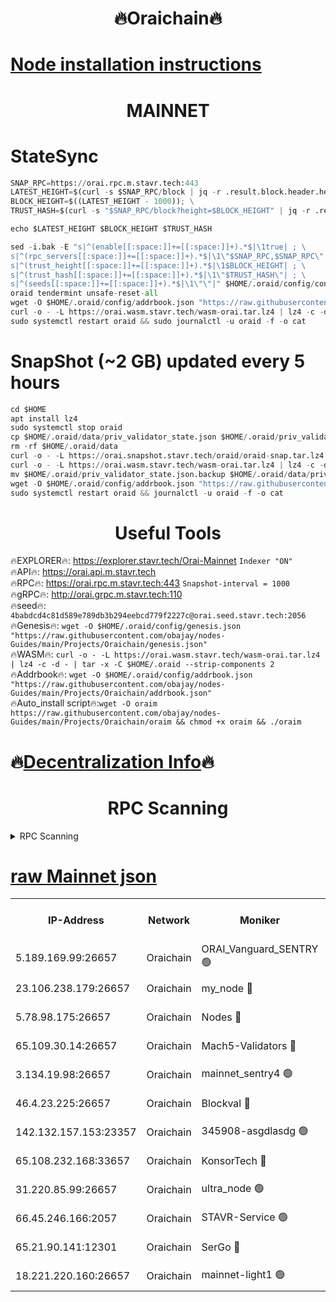 <h1 align="center"> 🔥Oraichain🔥</h1>

[Node installation instructions](https://github.com/obajay/nodes-Guides/tree/main/Projects/Oraichain)
=
<h1 align="center"> MAINNET</h1>

# StateSync
```python
SNAP_RPC=https://orai.rpc.m.stavr.tech:443
LATEST_HEIGHT=$(curl -s $SNAP_RPC/block | jq -r .result.block.header.height); \
BLOCK_HEIGHT=$((LATEST_HEIGHT - 1000)); \
TRUST_HASH=$(curl -s "$SNAP_RPC/block?height=$BLOCK_HEIGHT" | jq -r .result.block_id.hash)

echo $LATEST_HEIGHT $BLOCK_HEIGHT $TRUST_HASH

sed -i.bak -E "s|^(enable[[:space:]]+=[[:space:]]+).*$|\1true| ; \
s|^(rpc_servers[[:space:]]+=[[:space:]]+).*$|\1\"$SNAP_RPC,$SNAP_RPC\"| ; \
s|^(trust_height[[:space:]]+=[[:space:]]+).*$|\1$BLOCK_HEIGHT| ; \
s|^(trust_hash[[:space:]]+=[[:space:]]+).*$|\1\"$TRUST_HASH\"| ; \
s|^(seeds[[:space:]]+=[[:space:]]+).*$|\1\"\"|" $HOME/.oraid/config/config.toml
oraid tendermint unsafe-reset-all
wget -O $HOME/.oraid/config/addrbook.json "https://raw.githubusercontent.com/obajay/nodes-Guides/main/Projects/Oraichain/addrbook.json"
curl -o - -L https://orai.wasm.stavr.tech/wasm-orai.tar.lz4 | lz4 -c -d - | tar -x -C $HOME/.oraid --strip-components 2
sudo systemctl restart oraid && sudo journalctl -u oraid -f -o cat
```
# SnapShot (~2 GB) updated every 5 hours
```python
cd $HOME
apt install lz4
sudo systemctl stop oraid
cp $HOME/.oraid/data/priv_validator_state.json $HOME/.oraid/priv_validator_state.json.backup
rm -rf $HOME/.oraid/data
curl -o - -L https://orai.snapshot.stavr.tech/oraid/oraid-snap.tar.lz4 | lz4 -c -d - | tar -x -C $HOME/.oraid --strip-components 2
curl -o - -L https://orai.wasm.stavr.tech/wasm-orai.tar.lz4 | lz4 -c -d - | tar -x -C $HOME/.oraid --strip-components 2
mv $HOME/.oraid/priv_validator_state.json.backup $HOME/.oraid/data/priv_validator_state.json
wget -O $HOME/.oraid/config/addrbook.json "https://raw.githubusercontent.com/obajay/nodes-Guides/main/Projects/Oraichain/addrbook.json"
sudo systemctl restart oraid && journalctl -u oraid -f -o cat
```

 <h1 align="center"> Useful Tools</h1>

🔥EXPLORER🔥:     https://explorer.stavr.tech/Orai-Mainnet        `Indexer "ON"` \
🔥API🔥:          https://orai.api.m.stavr.tech \
🔥RPC🔥:          https://orai.rpc.m.stavr.tech:443              `Snapshot-interval = 1000` \
🔥gRPC🔥:         http://orai.grpc.m.stavr.tech:110 \
🔥seed🔥:      `4babdcd4c81d589e789db3b294eebcd779f2227c@orai.seed.stavr.tech:2056` \
🔥Genesis🔥:   `wget -O $HOME/.oraid/config/genesis.json "https://raw.githubusercontent.com/obajay/nodes-Guides/main/Projects/Oraichain/genesis.json"` \
🔥WASM🔥:      `curl -o - -L https://orai.wasm.stavr.tech/wasm-orai.tar.lz4 | lz4 -c -d - | tar -x -C $HOME/.oraid --strip-components 2` \
🔥Addrbook🔥:  `wget -O $HOME/.oraid/config/addrbook.json "https://raw.githubusercontent.com/obajay/nodes-Guides/main/Projects/Oraichain/addrbook.json"` \
🔥Auto_install script🔥:`wget -O oraim https://raw.githubusercontent.com/obajay/nodes-Guides/main/Projects/Oraichain/oraim && chmod +x oraim && ./oraim`

🔥[Decentralization Info](https://github.com/obajay/StateSync-snapshots/tree/main/Projects/Oraichain/Decentralization)🔥
=
<h1 align="center"> RPC Scanning</h1>

<details>
<summary>RPC Scanning</summary>

<h2 align="center"> We scan nodes in real time every 4 hours. And we provide the final result of RPC endpoints.
We cannot influence the operation of these nodes in any way. </h2>


```python
If Voting Power is higher than 0 --> then the Node is a validator of the network and may be subject to attack and be a potential threat to the chain.
```
```python
We marked such validators with a red symbol
```

</details>

[raw Mainnet json](https://rpc-check.oraim.stavr.tech/oraim/rpc-oraim-result.json)
=


<table><tr><th>IP-Address</th><th>Network</th><th>Moniker</th><th>Latest Block Height</th><th>Earliest Block Height</th><th>Catching Up</th><th>Tx Index</th><th>Voting Power</th><th>Scan Time</th></tr><tr><td>5.189.169.99:26657</td><td>Oraichain</td><td>ORAI_Vanguard_SENTRY 🟢</td><td>15647102</td><td>0</td><td>False</td><td>on</td><td>0</td><td>2024-02-06T13:51:49.278427084UTC</td></tr><tr><td>23.106.238.179:26657</td><td>Oraichain</td><td>my_node 🔴</td><td>15647105</td><td>0</td><td>False</td><td>on</td><td>218594</td><td>2024-02-06T13:52:04.174880353UTC</td></tr><tr><td>5.78.98.175:26657</td><td>Oraichain</td><td>Nodes 🔴</td><td>15647107</td><td>0</td><td>False</td><td>off</td><td>164836</td><td>2024-02-06T13:52:14.363838230UTC</td></tr><tr><td>65.109.30.14:26657</td><td>Oraichain</td><td>Mach5-Validators 🔴</td><td>15647111</td><td>0</td><td>False</td><td>off</td><td>212</td><td>2024-02-06T13:52:39.462915549UTC</td></tr><tr><td>3.134.19.98:26657</td><td>Oraichain</td><td>mainnet_sentry4 🟢</td><td>15647106</td><td>1</td><td>False</td><td>on</td><td>0</td><td>2024-02-06T13:52:09.319064859UTC</td></tr><tr><td>46.4.23.225:26657</td><td>Oraichain</td><td>Blockval 🔴</td><td>15647112</td><td>10774049</td><td>False</td><td>off</td><td>279022</td><td>2024-02-06T13:52:44.169238707UTC</td></tr><tr><td>142.132.157.153:23357</td><td>Oraichain</td><td>345908-asgdlasdg 🟢</td><td>15647106</td><td>11956426</td><td>False</td><td>on</td><td>0</td><td>2024-02-06T13:52:08.633816593UTC</td></tr><tr><td>65.108.232.168:33657</td><td>Oraichain</td><td>KonsorTech 🔴</td><td>15647102</td><td>14344801</td><td>False</td><td>off</td><td>50315</td><td>2024-02-06T13:51:44.730974542UTC</td></tr><tr><td>31.220.85.99:26657</td><td>Oraichain</td><td>ultra_node 🟢</td><td>15647112</td><td>15360001</td><td>False</td><td>off</td><td>0</td><td>2024-02-06T13:52:41.842351412UTC</td></tr><tr><td>66.45.246.166:2057</td><td>Oraichain</td><td>STAVR-Service 🟢</td><td>15647106</td><td>15529201</td><td>False</td><td>on</td><td>0</td><td>2024-02-06T13:52:34.634559504UTC</td></tr><tr><td>65.21.90.141:12301</td><td>Oraichain</td><td>SerGo 🔴</td><td>15647110</td><td>15547110</td><td>False</td><td>off</td><td>1</td><td>2024-02-06T13:52:29.785353184UTC</td></tr><tr><td>18.221.220.160:26657</td><td>Oraichain</td><td>mainnet-light1 🟢</td><td>15647108</td><td>15643601</td><td>False</td><td>on</td><td>0</td><td>2024-02-06T13:52:19.199044213UTC</td></tr></table>
